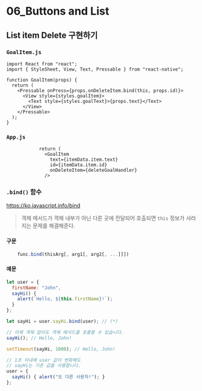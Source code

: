 # 06_Buttons and List



## List item Delete 구현하기



### `GoalItem.js`

```react
import React from "react";
import { StyleSheet, View, Text, Pressable } from "react-native";

function GoalItem(props) {
  return (
    <Pressable onPress={props.onDeleteItem.bind(this, props.id)}>
      <View style={styles.goalItem}>
        <Text style={styles.goalText}>{props.text}</Text>
      </View>
    </Pressable>
  );
}
```



### `App.js`

```react
            return (
              <GoalItem
                text={itemData.item.text}
                id={itemData.item.id}
                onDeleteItem={deleteGoalHandler}
              />
```



### `.bind()` 함수

https://ko.javascript.info/bind

> 객체 메서드가 객체 내부가 아닌 다른 곳에 전달되어 호출되면 `this` 정보가 사라지는 문제를 해결해준다.



#### 구문

```javascript
    func.bind(thisArg[, arg1[, arg2[, ...]]])
```



#### 예문

```javascript
let user = {
  firstName: "John",
  sayHi() {
    alert(`Hello, ${this.firstName}!`);
  }
};

let sayHi = user.sayHi.bind(user); // (*)

// 이제 객체 없이도 객체 메서드를 호출할 수 있습니다.
sayHi(); // Hello, John!

setTimeout(sayHi, 1000); // Hello, John!

// 1초 이내에 user 값이 변화해도
// sayHi는 기존 값을 사용합니다.
user = {
  sayHi() { alert("또 다른 사용자!"); }
};
```

